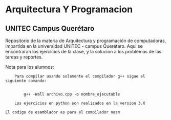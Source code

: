 # Arquitectura Y Programacion
## UNITEC Campus Querétaro

Repositorio de la materia de Arquitectura y programación de computadoras, impartida en la universidad UNITEC - campus Querétaro. Aqui se encontraran los ejercicios de la clase, y la solucion a los problemas de las tareas y reportes.

Nota para los alumnos:

        Para compilar usando solamente el compilador g++ sigue el siguiente comando:


            g++ -Wall archivo.cpp -o nombre_ejecutable

        Los ejercicios en python son realizados en la version 3.X

    El codigo de esamblador es para el compilador nasm



